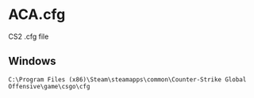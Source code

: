 # ACA.cfg

CS2 .cfg file

## Windows

```
C:\Program Files (x86)\Steam\steamapps\common\Counter-Strike Global Offensive\game\csgo\cfg
```
